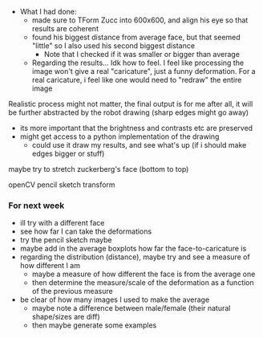 - What I had done:
  - made sure to TForm Zucc into 600x600, and align his eye so that results are coherent
  - found his biggest distance from average face, but that seemed "little" so I also used his second biggest distance
    - Note that I checked if it was smaller or bigger than average
  - Regarding the results... Idk how to feel. I feel like processing the image won't give a real "caricature", just a funny deformation. For a real caricature, i feel like one would need to "redraw" the entire image 





Realistic process might not matter, the final output is for me after all, it will be further abstracted by the robot drawing (sharp edges might go away)

 - its more important that the brightness and contrasts etc are preserved
 - might get access to a python implementation of the drawing
   	- could use it draw my results, and see what's up (if i should make edges bigger or stuff)

maybe try to stretch zuckerberg's face (bottom to top)





openCV pencil sketch transform





### For next week

- ill try with a different face
- see how far I can take the deformations
- try the pencil sketch maybe
- maybe add in the average boxplots how far the face-to-caricature is  
- regarding the distribution (distance), maybe try and see a measure of how different I am
  - maybe a measure of how different the face is from the average one
  - then determine the measure/scale of the deformation as a function of the previous measure
- be clear of how many images I used to make the average
  - maybe note a difference between male/female (their natural shape/sizes are diff)
  - then maybe generate some examples
